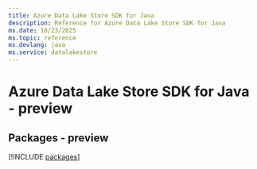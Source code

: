 ```yaml
---
title: Azure Data Lake Store SDK for Java
description: Reference for Azure Data Lake Store SDK for Java
ms.date: 10/23/2025
ms.topic: reference
ms.devlang: java
ms.service: datalakestore
---
```

# Azure Data Lake Store SDK for Java - preview
## Packages - preview
[!INCLUDE [packages](data-lake-store-index.md)]